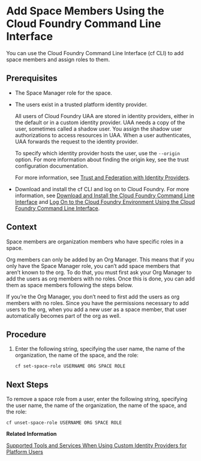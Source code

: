 <!-- loiod23ea8bf91b14634a294ee93b8485479 -->

# Add Space Members Using the Cloud Foundry Command Line Interface

You can use the Cloud Foundry Command Line Interface \(cf CLI\) to add space members and assign roles to them.



<a name="loiod23ea8bf91b14634a294ee93b8485479__prereq_j4x_ytv_tz"/>

## Prerequisites

-   The Space Manager role for the space.
-   The users exist in a trusted platform identity provider.

    All users of Cloud Foundry UAA are stored in identity providers, either in the default or in a custom identity provider. UAA needs a copy of the user, sometimes called a shadow user. You assign the shadow user authorizations to access resources in UAA. When a user authenticates, UAA forwards the request to the identity provider.

    To specify which identity provider hosts the user, use the `--origin` option. For more information about finding the origin key, see the trust configuration documentation.

    For more information, see [Trust and Federation with Identity Providers](trust-and-federation-with-identity-providers-cb1bc8f.md).

-   Download and install the cf CLI and log on to Cloud Foundry. For more information, see [Download and Install the Cloud Foundry Command Line Interface](download-and-install-the-cloud-foundry-command-line-interface-4ef907a.md) and [Log On to the Cloud Foundry Environment Using the Cloud Foundry Command Line Interface](log-on-to-the-cloud-foundry-environment-using-the-cloud-foundry-command-line-interface-7a37d66.md).




<a name="loiod23ea8bf91b14634a294ee93b8485479__context_rqw_csz_kjb"/>

## Context

Space members are organization members who have specific roles in a space.

Org members can only be added by an Org Manager. This means that if you only have the Space Manager role, you can’t add space members that aren’t known to the org. To do that, you must first ask your Org Manager to add the users as org members with no roles. Once this is done, you can add them as space members following the steps below.

If you’re the Org Manager, you don’t need to first add the users as org members with no roles. Since you have the permissions necessary to add users to the org, when you add a new user as a space member, that user automatically becomes part of the org as well.



<a name="loiod23ea8bf91b14634a294ee93b8485479__steps_jrg_wt4_zl"/>

## Procedure

1.  Enter the following string, specifying the user name, the name of the organization, the name of the space, and the role:

    ```
    cf set-space-role USERNAME ORG SPACE ROLE 
    ```




<a name="loiod23ea8bf91b14634a294ee93b8485479__postreq_l4x_ytv_tz"/>

## Next Steps

To remove a space role from a user, enter the following string, specifying the user name, the name of the organization, the name of the space, and the role:

```
cf unset-space-role USERNAME ORG SPACE ROLE 
```

**Related Information**  


[Supported Tools and Services When Using Custom Identity Providers for Platform Users](supported-tools-and-services-when-using-custom-identity-providers-for-platform-users-94ef515.md "Not all tools and services of SAP BTP support the use of custom identity providers with platform users. We provide a list of tools and services, which support this feature and any restrictions that apply.")

